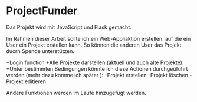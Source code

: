 # ProjectFunder
Das Projekt wird mit JavaScript und Flask gemacht.

Im Rahmen dieser Arbeit sollte ich ein Web-Appliaktion erstellen. auf die ein User ein Projekt erstellen kann. So können die anderen User das Projekt ducrh Spende unterstützen.

+Login function
+Alle Projekte darstellen (aktuell und auch alte Projekte)
+Unter bestimmten Bedingungen könnte ich diese Actionen durchgeüführt werden (mehr dazu komme ich später ): 
  -Projekt erstellen 
  -Projekt löschen 
  -Projekt editieren
  
Andere Funktionen werden im Laufe hinzugefügt werden.
